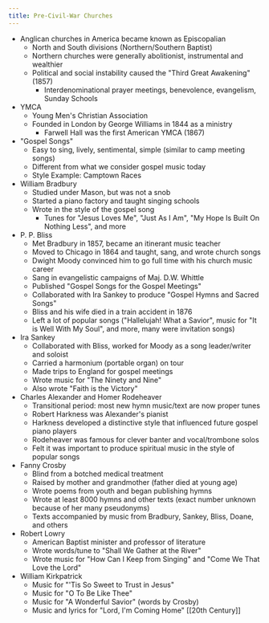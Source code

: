```yaml
---
title: Pre-Civil-War Churches
---
```

- Anglican churches in America became known as Episcopalian
	- North and South divisions (Northern/Southern Baptist)
	- Northern churches were generally abolitionist, instrumental and wealthier
	- Political and social instability caused the "Third Great Awakening" (1857)
		- Interdenominational prayer meetings, benevolence, evangelism, Sunday Schools
- YMCA
	- Young Men's Christian Association
	- Founded in London by George Williams in 1844 as a ministry
		- Farwell Hall was the first American YMCA (1867)
- "Gospel Songs"
	- Easy to sing, lively, sentimental, simple (similar to camp meeting songs)
	- Different from what we consider gospel music today
	- Style Example: Camptown Races
- William Bradbury
	- Studied under Mason, but was not a snob
	- Started a piano factory and taught singing schools
	- Wrote in the style of the gospel song
		- Tunes for "Jesus Loves Me", "Just As I Am", "My Hope Is Built On Nothing Less", and more
- P. P. Bliss
	- Met Bradbury in 1857, became an itinerant music teacher
	- Moved to Chicago in 1864 and taught, sang, and wrote church songs
	- Dwight Moody convinced him to go full time with his church music career
	- Sang in evangelistic campaigns of Maj. D.W. Whittle
	- Published  "Gospel Songs for the Gospel Meetings"
	- Collaborated with Ira Sankey to produce "Gospel Hymns and Sacred Songs"
	- Bliss and his wife died in a train accident in 1876
	- Left a lot of popular songs ("Hallelujah! What a Savior", music for "It is Well With My Soul", and more, many were invitation songs)
- Ira Sankey
	- Collaborated with Bliss, worked for Moody as a song leader/writer and soloist
	- Carried a harmonium (portable organ) on tour
	- Made trips to England for gospel meetings
	- Wrote music for "The Ninety and Nine"
	- Also wrote "Faith is the Victory"
- Charles Alexander and Homer Rodeheaver
	- Transitional period: most new hymn music/text are now proper tunes
	- Robert Harkness was Alexander's pianist
	- Harkness developed a distinctive style that influenced future gospel piano players
	- Rodeheaver was famous for clever banter and vocal/trombone solos
	- Felt it was important to produce spiritual music in the style of popular songs
- Fanny Crosby
	- Blind from a botched medical treatment
	- Raised by mother and grandmother (father died at young age)
	- Wrote poems from youth and began publishing hymns
	- Wrote at least 8000 hymns and other texts (exact number unknown because of her many pseudonyms)
	- Texts accompanied by music from Bradbury, Sankey, Bliss, Doane, and others
- Robert Lowry
	- American Baptist minister and professor of literature
	- Wrote words/tune to "Shall We Gather at the River"
	- Wrote music for "How Can I Keep from Singing" and "Come We That Love the Lord"
- William Kirkpatrick
	- Music for "'Tis So Sweet to Trust in Jesus"
	- Music for "O To Be Like Thee"
	- Music for "A Wonderful Savior" (words by Crosby)
	- Music and lyrics for "Lord, I'm Coming Home"
[[20th Century]]
